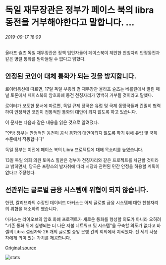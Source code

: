# 독일 재무장관은 정부가 페이스 북의 libra 동전을 거부해야한다고 말합니다. ...

###### 2019-09-17 18:09

올라프 슐츠 독일 재무장관은 정책 입안자들이 페이스북이 제안한 천칭자리 안정동전과 같은 병렬 통화를 받아들일 수 없다고 밝혔다.

## 안정된 코인이 대체 통화가 되는 것을 방지합니다.

로이터통신에 따르면, 17일 독일 부총리 겸 재무장관 올라프 슐츠는 베를린에서 열린 패널 토론에서 페이스북의 암호화폐 동전 천칭자리가 명백히 거부될 것이라고 말했다.

로이터가 보도한 문서에 따르면, 독일 규제 당국은 유럽 및 국제 동맹국들과 긴밀히 협력하여 안정적인 코인이 전통적인 통화의 대안이 되지 않도록 하고 있습니다.

이 문서는 다음과 같은 내용을 읽은 것으로 알려졌다.

"연방 정부는 안정적인 동전이 공식 통화의 대안이되지 않도록 하기 위해 유럽 및 국제 수준에서 작동합니다"

독일 정부는 이전에 페이스 북의 Libra 프로젝트에 대해 목소리를 높였습니다.

13일 독일 의회 의원 토마스 힐만은 정부가 천칭자리와 같은 프로젝트를 차단할 것이라고 밝히면서, 당국은 프랑스의 발자취에 따라 시장과 관련된 민간 안정을 허용할 계획이 없다고 주장했다.

## 선관위는 글로벌 금융 시스템에 위협이 되지 않습니다.

한편, 칼리브라의 수장인 데이비드 마커스는 어제 글로벌 금융 시스템에 대한 천칭자리의 위협을 해소하려 했습니다.

마커스는 라이오브의 암호 화폐 프로젝트가 새로운 통화를 형성할 의도가 아니라 오히려 "기존 통화 위에 실행되는 더 나은 지불 네트워크 및 시스템"을 구축할 의도가 없다고 바젤의 Libra 설립자와 26 개의 글로벌 중앙 은행 간의 회의에서 지적했다. 전 세계 사용자에게 의미 있는 가치를 제공합니다.

[Original source](https://cointelegraph.com/news/german-finance-minister-says-govt-must-reject-facebooks-libra-coin)

![stats](https://c.statcounter.com/11760860/0/a89fa40b/1/ "stats")